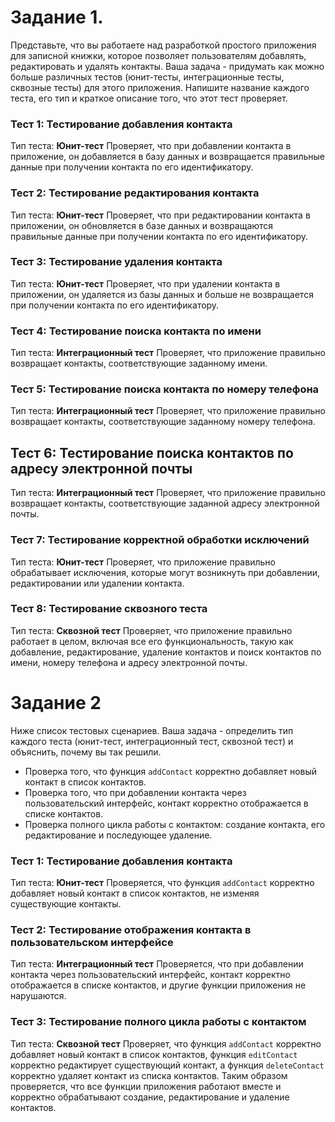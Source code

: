 # Задание 1. 
Представьте, что вы работаете над разработкой простого приложения для записной книжки, которое позволяет пользователям добавлять, редактировать и удалять контакты.
Ваша задача - придумать как можно больше различных тестов (юнит-тесты, интеграционные тесты, сквозные тесты) для этого приложения. Напишите название каждого теста, его тип и краткое описание того, что этот тест проверяет.


### Тест 1: Тестирование добавления контакта
Тип теста: __Юнит-тест__
Проверяет, что при добавлении контакта в приложение, он добавляется в базу данных и возвращается правильные данные при получении контакта по его идентификатору.

### Тест 2: Тестирование редактирования контакта
Тип теста: __Юнит-тест__
Проверяет, что при редактировании контакта в приложении, он обновляется в базе данных и возвращаются правильные данные при получении контакта по его идентификатору.

### Тест 3: Тестирование удаления контакта
Тип теста: __Юнит-тест__
Проверяет, что при удалении контакта в приложении, он удаляется из базы данных и больше не возвращается при получении контакта по его идентификатору.

### Тест 4: Тестирование поиска контакта по имени
Тип теста: __Интеграционный тест__
Проверяет, что приложение правильно возвращает контакты, соответствующие заданному имени.

### Тест 5: Тестирование поиска контакта по номеру телефона
Тип теста: __Интеграционный тест__
Проверяет, что приложение правильно возвращает контакты, соответствующие заданному номеру телефона.

## Тест 6: Тестирование поиска контактов по адресу электронной почты
Тип теста: __Интеграционный тест__
Проверяет, что приложение правильно возвращает контакты, соответствующие заданной адресу электронной почты.

### Тест 7: Тестирование корректной обработки исключений
Тип теста: __Юнит-тест__
Проверяет, что приложение правильно обрабатывает исключения, которые могут возникнуть при добавлении, редактировании или удалении контакта.

### Тест 8: Тестирование сквозного теста
Тип теста: __Сквозной тест__
Проверяет, что приложение правильно работает в целом, включая все его функциональность, такую как добавление, редактирование, удаление контактов и поиск контактов по имени, номеру телефона и адресу электронной почты.

# Задание 2
 Ниже список тестовых сценариев. Ваша задача - определить тип каждого теста (юнит-тест, интеграционный тест, сквозной тест) и объяснить, почему вы так решили.
- Проверка того, что функция `addContact` корректно добавляет новый контакт в список контактов.
- Проверка того, что при добавлении контакта через пользовательский интерфейс, контакт корректно отображается в списке контактов.
- Проверка полного цикла работы с контактом: создание контакта, его редактирование и последующее удаление.


### Тест 1: Тестирование добавления контакта

Тип теста: __Юнит-тест__
Проверяется, что функция `addContact` корректно добавляет новый контакт в список контактов, не изменяя существующие контакты.

### Тест 2: Тестирование отображения контакта в пользовательском интерфейсе
Тип теста: __Интеграционный тест__
Проверяется, что при добавлении контакта через пользовательский интерфейс, контакт корректно отображается в списке контактов, и другие функции приложения не нарушаются.

### Тест 3: Тестирование полного цикла работы с контактом
Тип теста: __Сквозной тест__
Проверяет, что функция `addContact` корректно добавляет новый контакт в список контактов, функция `editContact` корректно редактирует существующий контакт, а функция `deleteContact` корректно удаляет контакт из списка контактов.
Таким образом проверяется, что все функции приложения работают вместе и корректно обрабатывают создание, редактирование и удаление контактов.